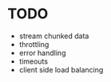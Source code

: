 # TODO

- stream chunked data
- throttling
- error handling
- timeouts
- client side load balancing
